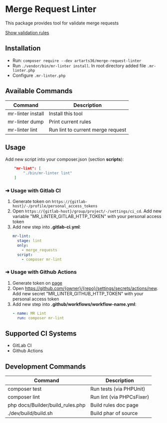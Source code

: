 # Merge Request Linter

This package provides tool for validate merge requests

[Show validation rules](docs/rules.md)

## Installation
* Run: `composer require --dev artarts36/merge-request-linter`
* Run `./vendor/bin/mr-linter install`. In root directory added file `.mr-linter.php`
* Configure `.mr-linter.php`

## Available Commands

| Command  | Description  |
| ------------ | ------------ |
| mr-linter install  | Install this tool  |
| mr-linter dump  | Print current rules  |
| mr-linter lint  | Run lint to current merge request  |

## Usage

Add new script into your composer.json (section **scripts**):

```json
    "mr-lint": [
        "./bin/mr-linter lint"
    ]
```

### ➜ Usage with Gitlab CI

1. Generate token on `https://{gitlab-host}/-/profile/personal_access_tokens`
2. Open `https://{gitlab-host}/group/project/-/settings/ci_cd`. Add new variable "MR_LINTER_GITLAB_HTTP_TOKEN" with your personal access token
3. Add new step into **.gitlab-ci.yml**:
   ```yml
   mr-lint:
     stage: lint
     only:
       - merge_requests
     script:
       - composer mr-lint
   ```

### ➜ Usage with Github Actions

1. Generate token on [page](https://github.com/settings/tokens/new)
2. Open https://github.com/{owner}/{repo}/settings/secrets/actions/new. Add new secret "MR_LINTER_GITHUB_HTTP_TOKEN" with your personal access token
3. Add new step into **.github/workflows/workflow-name.yml**:
    ```yml
    - name: MR Lint
      run: composer mr-lint
    ```

## Supported CI Systems

* GitLab CI
* Github Actions

## Development Commands

| Command  | Description  |
| ------------ | ------------ |
| composer test  | Run tests (via PHPUnit)  |
| composer lint  | Run lint (via PHPCsFixer)  |
| php docs/Builder/build_rules.php | Build rules doc page  |
| ./dev/build/build.sh | Build phar of source |
